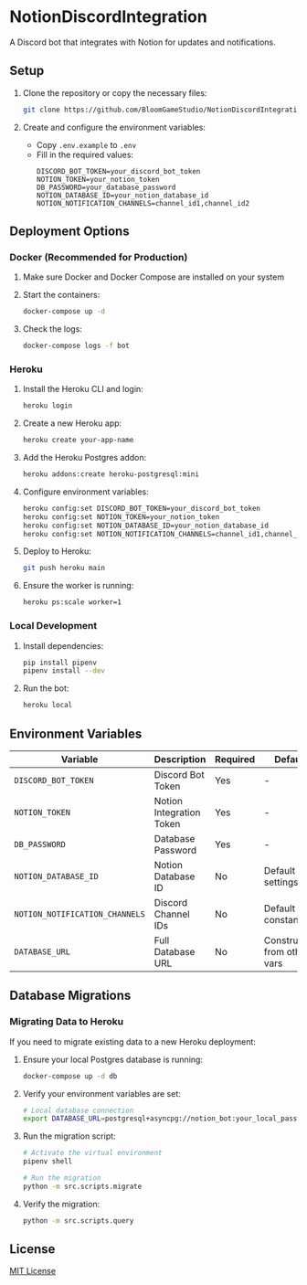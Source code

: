 # NotionDiscordIntegration

A Discord bot that integrates with Notion for updates and notifications.

## Setup

1. Clone the repository or copy the necessary files:
   ```bash
   git clone https://github.com/BloomGameStudio/NotionDiscordIntegration.git
   ```

2. Create and configure the environment variables:
   - Copy `.env.example` to `.env`
   - Fill in the required values:
     ```
     DISCORD_BOT_TOKEN=your_discord_bot_token
     NOTION_TOKEN=your_notion_token
     DB_PASSWORD=your_database_password
     NOTION_DATABASE_ID=your_notion_database_id
     NOTION_NOTIFICATION_CHANNELS=channel_id1,channel_id2
     ```

## Deployment Options

### Docker (Recommended for Production)

1. Make sure Docker and Docker Compose are installed on your system

2. Start the containers:
   ```bash
   docker-compose up -d
   ```

3. Check the logs:
   ```bash
   docker-compose logs -f bot
   ```

### Heroku

1. Install the Heroku CLI and login:
   ```bash
   heroku login
   ```

2. Create a new Heroku app:
   ```bash
   heroku create your-app-name
   ```

3. Add the Heroku Postgres addon:
   ```bash
   heroku addons:create heroku-postgresql:mini
   ```

4. Configure environment variables:
   ```bash
   heroku config:set DISCORD_BOT_TOKEN=your_discord_bot_token
   heroku config:set NOTION_TOKEN=your_notion_token
   heroku config:set NOTION_DATABASE_ID=your_notion_database_id
   heroku config:set NOTION_NOTIFICATION_CHANNELS=channel_id1,channel_id2
   ```

5. Deploy to Heroku:
   ```bash
   git push heroku main
   ```

6. Ensure the worker is running:
   ```bash
   heroku ps:scale worker=1
   ```

### Local Development

1. Install dependencies:
   ```bash
   pip install pipenv
   pipenv install --dev
   ```

2. Run the bot:
   ```bash
   heroku local
   ```

## Environment Variables

| Variable | Description | Required | Default |
|----------|-------------|----------|---------|
| `DISCORD_BOT_TOKEN` | Discord Bot Token | Yes | - |
| `NOTION_TOKEN` | Notion Integration Token | Yes | - |
| `DB_PASSWORD` | Database Password | Yes | - |
| `NOTION_DATABASE_ID` | Notion Database ID | No | Default in settings |
| `NOTION_NOTIFICATION_CHANNELS` | Discord Channel IDs | No | Default in constants |
| `DATABASE_URL` | Full Database URL | No | Constructed from other vars |

## Database Migrations

### Migrating Data to Heroku

If you need to migrate existing data to a new Heroku deployment:

1. Ensure your local Postgres database is running:
   ```bash
   docker-compose up -d db
   ```

2. Verify your environment variables are set:
   ```bash
   # Local database connection
   export DATABASE_URL=postgresql+asyncpg://notion_bot:your_local_password@localhost:5432/notion_bot
   ```

3. Run the migration script:
   ```bash
   # Activate the virtual environment
   pipenv shell
   
   # Run the migration
   python -m src.scripts.migrate
   ```

4. Verify the migration:
   ```bash
   python -m src.scripts.query
   ```
## License

[MIT License](LICENSE)
